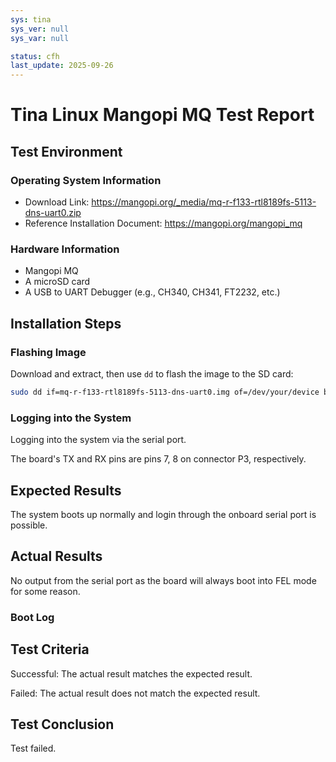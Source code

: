 ```yaml
---
sys: tina
sys_ver: null
sys_var: null

status: cfh
last_update: 2025-09-26
---
```


# Tina Linux Mangopi MQ Test Report

## Test Environment

### Operating System Information

- Download Link: https://mangopi.org/_media/mq-r-f133-rtl8189fs-5113-dns-uart0.zip
- Reference Installation Document: https://mangopi.org/mangopi_mq

### Hardware Information

- Mangopi MQ
- A microSD card
- A USB to UART Debugger (e.g., CH340, CH341, FT2232, etc.)

## Installation Steps

### Flashing Image

Download and extract, then use `dd` to flash the image to the SD card:
```bash
sudo dd if=mq-r-f133-rtl8189fs-5113-dns-uart0.img of=/dev/your/device bs=1M status=progress
```

### Logging into the System

Logging into the system via the serial port.

The board's TX and RX pins are pins 7, 8 on connector P3, respectively.

## Expected Results

The system boots up normally and login through the onboard serial port is possible.

## Actual Results

No output from the serial port as the board will always boot into FEL mode for some reason.

### Boot Log

## Test Criteria

Successful: The actual result matches the expected result.

Failed: The actual result does not match the expected result.

## Test Conclusion

Test failed.
